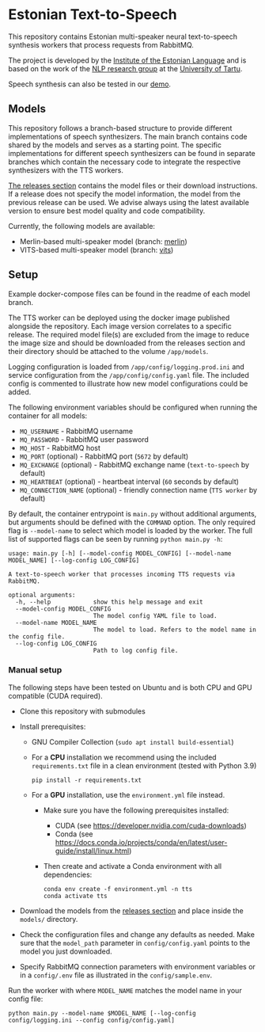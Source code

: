 # Estonian Text-to-Speech

This repository contains Estonian multi-speaker neural text-to-speech synthesis workers that process requests from
RabbitMQ.

The project is developed by the [Institute of the Estonian Language](https://www.eki.ee) and is based on the work of the [NLP research group](https://tartunlp.ai) at the [University of Tartu](https://ut.ee).

Speech synthesis can also be tested in our [demo](https://www.eki.ee/heli).

## Models

This repository follows a branch-based structure to provide different implementations of speech synthesizers. The main branch contains code shared by the models and serves as a starting point. The specific implementations for different speech synthesizers can be found in separate branches which contain the necessary code to integrate the respective synthesizers with the TTS workers.

[The releases section](https://github.com/keeleinstituut/text-to-speech-worker/releases) contains the model files or their
download instructions. If a release does not specify the model information, the model from the previous release can
be used. We advise always using the latest available version to ensure best model quality and code compatibility.

Currently, the following models are available:
- Merlin-based multi-speaker model (branch: [merlin](https://github.com/keeleinstituut/text-to-speech-worker/tree/merlin))
- VITS-based multi-speaker model (branch: [vits](https://github.com/keeleinstituut/text-to-speech-worker/tree/vits))

## Setup

Example docker-compose files can be found in the readme of each model branch.

The TTS worker can be deployed using the docker image published alongside the repository. Each image version correlates
to a specific release. The required model file(s) are excluded from the image to reduce the image size and should be
downloaded from the releases section and their directory should be attached to the volume `/app/models`.

Logging configuration is loaded from `/app/config/logging.prod.ini` and service configuration from the
`/app/config/config.yaml` file. The included config is commented to illustrate how new model configurations could be
added.

The following environment variables should be configured when running the container for all models:

- `MQ_USERNAME` - RabbitMQ username
- `MQ_PASSWORD` - RabbitMQ user password
- `MQ_HOST` - RabbitMQ host
- `MQ_PORT` (optional) - RabbitMQ port (`5672` by default)
- `MQ_EXCHANGE` (optional) - RabbitMQ exchange name (`text-to-speech` by default)
- `MQ_HEARTBEAT` (optional) - heartbeat interval (`60` seconds by default)
- `MQ_CONNECTION_NAME` (optional) - friendly connection name (`TTS worker` by default)

By default, the container entrypoint is `main.py` without additional arguments, but arguments should be defined with the
`COMMAND` option. The only required flag is `--model-name` to select which model is loaded by the worker. The full list
of supported flags can be seen by running `python main.py -h`:

```commandline
usage: main.py [-h] [--model-config MODEL_CONFIG] [--model-name MODEL_NAME] [--log-config LOG_CONFIG]

A text-to-speech worker that processes incoming TTS requests via RabbitMQ.

optional arguments:
  -h, --help            show this help message and exit
  --model-config MODEL_CONFIG
                        The model config YAML file to load.
  --model-name MODEL_NAME
                        The model to load. Refers to the model name in the config file.
  --log-config LOG_CONFIG
                        Path to log config file.
```

### Manual setup

The following steps have been tested on Ubuntu and is both CPU and GPU compatible (CUDA required).

- Clone this repository with submodules
- Install prerequisites:
    - GNU Compiler Collection (`sudo apt install build-essential`)
    - For a **CPU** installation we recommend using the included `requirements.txt` file in a clean environment (tested with
      Python 3.9)
      ```commandline
      pip install -r requirements.txt
      ```

    - For a **GPU** installation, use the `environment.yml` file instead.
        - Make sure you have the following prerequisites installed:
            - CUDA (see https://developer.nvidia.com/cuda-downloads)
            - Conda (see https://docs.conda.io/projects/conda/en/latest/user-guide/install/linux.html)

        - Then create and activate a Conda environment with all dependencies:
          ```commandline
          conda env create -f environment.yml -n tts
          conda activate tts
          ```

- Download the models from the [releases section](https://github.com/keeleinstituut/text-to-speech-worker/releases) and
  place inside the `models/` directory.

- Check the configuration files and change any defaults as needed. Make sure that the `model_path` parameter in
  `config/config.yaml` points to the model you just downloaded.

- Specify RabbitMQ connection parameters with environment variables or in a `config/.env` file as illustrated in the
  `config/sample.env`.

Run the worker with where `MODEL_NAME` matches the model name in your config file:

```commandline
python main.py --model-name $MODEL_NAME [--log-config config/logging.ini --config config/config.yaml]
```
